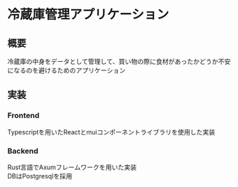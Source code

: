 # 冷蔵庫管理アプリケーション
## 概要
冷蔵庫の中身をデータとして管理して、買い物の際に食材があったかどうか不安になるのを避けるためのアプリケーション

## 実装
### Frontend
Typescriptを用いたReactとmuiコンポーネントライブラリを使用した実装
### Backend
Rust言語でAxumフレームワークを用いた実装  
DBはPostgresqlを採用
